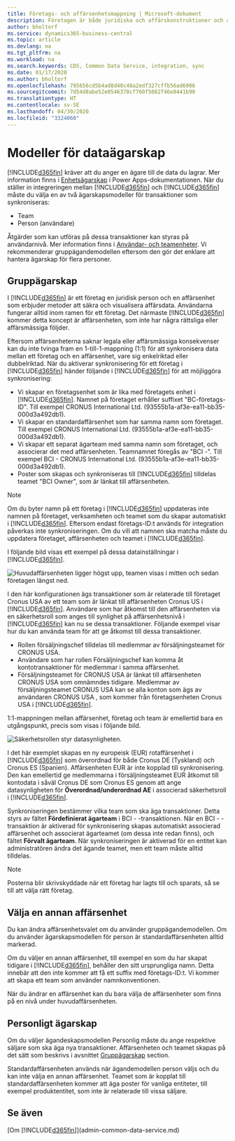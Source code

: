 ```yaml
---
title: Företags- och affärsenhetsmappning | Microsoft-dokument
description: Företagen är både juridiska och affärskonstruktioner och används för att säkra och visualisera affärsdata.
author: bholtorf
ms.service: dynamics365-business-central
ms.topic: article
ms.devlang: na
ms.tgt_pltfrm: na
ms.workload: na
ms.search.keywords: CDS, Common Data Service, integration, sync
ms.date: 01/17/2020
ms.author: bholtorf
ms.openlocfilehash: 795656cd5b4ad8d40c48a2edf327cffb56ad6906
ms.sourcegitcommit: 7d54d8abe52e0546378cf760f5082f46e8441b90
ms.translationtype: HT
ms.contentlocale: sv-SE
ms.lasthandoff: 04/30/2020
ms.locfileid: "3324060"
---
```

# <a name="data-ownership-models"></a>Modeller för dataägarskap
[!INCLUDE[d365fin](includes/cds_long_md.md)] kräver att du anger en ägare till de data du lagrar. Mer information finns i [Enhetsägarskap](https://docs.microsoft.com/powerapps/maker/common-data-service/types-of-entities#entity-ownership) i Power Apps-dokumentationen. När du ställer in integreringen mellan [!INCLUDE[d365fin](includes/cds_long_md.md)] och [!INCLUDE[d365fin](includes/d365fin_md.md)] måste du välja en av två ägarskapsmodeller för transaktioner som synkroniseras:

* Team 
* Person (användare)

Åtgärder som kan utföras på dessa transaktioner kan styras på användarnivå. Mer information finns i [Användar- och teamenheter](https://docs.microsoft.com/powerapps/developer/common-data-service/user-team-entities). Vi rekommenderar gruppägandemodellen eftersom den gör det enklare att hantera ägarskap för flera personer.

## <a name="team-ownership"></a>Gruppägarskap
I [!INCLUDE[d365fin](includes/d365fin_md.md)] är ett företag en juridisk person och en affärsenhet som erbjuder metoder att säkra och visualisera affärsdata. Användarna fungerar alltid inom ramen för ett företag. Det närmaste [!INCLUDE[d365fin](includes/cds_long_md.md)] kommer detta koncept är affärsenheten, som inte har några rättsliga eller affärsmässiga följder.

Eftersom affärsenheterna saknar legala eller affärsmässiga konsekvenser kan du inte tvinga fram en 1-till-1-mappning (1:1) för att synkronisera data mellan ett företag och en affärsenhet, vare sig enkelriktad eller dubbelriktad. När du aktiverar synkronisering för ett företag i [!INCLUDE[d365fin](includes/d365fin_md.md)] händer följande i [!INCLUDE[d365fin](includes/cds_long_md.md)] för att möjliggöra synkronisering:

* Vi skapar en företagsenhet som är lika med företagets enhet i [!INCLUDE[d365fin](includes/d365fin_md.md)]. Namnet på företaget erhåller suffixet "BC-företags-ID". Till exempel CRONUS International Ltd. (93555b1a-af3e-ea11-bb35-000d3a492db1).
* Vi skapar en standardaffärsenhet som har samma namn som företaget. Till exempel CRONUS International Ltd. (93555b1a-af3e-ea11-bb35-000d3a492db1).
* Vi skapar ett separat ägarteam med samma namn som företaget, och associerar det med affärsenheten. Teamnamnet föregås av "BCI -". Till exempel BCI - CRONUS International Ltd. (93555b1a-af3e-ea11-bb35-000d3a492db1).
* Poster som skapas och synkroniseras till [!INCLUDE[d365fin](includes/cds_long_md.md)] tilldelas teamet "BCI Owner", som är länkat till affärsenheten.

> [!NOTE]
> Om du byter namn på ett företag i [!INCLUDE[d365fin](includes/d365fin_md.md)] uppdateras inte namnen på företaget, verksamheten och teamet som du skapar automatiskt i [!INCLUDE[d365fin](includes/cds_long_md.md)]. Eftersom endast företags-ID:t används för integration påverkas inte synkroniseringen. Om du vill att namnen ska matcha måste du uppdatera företaget, affärsenheten och teamet i [!INCLUDE[d365fin](includes/cds_long_md.md)].

I följande bild visas ett exempel på dessa datainställningar i [!INCLUDE[d365fin](includes/cds_long_md.md)].

![Huvudaffärsenheten ligger högst upp, teamen visas i mitten och sedan företagen längst ned.](media/cds_bu_team_company.png)

I den här konfigurationen ägs transaktioner som är relaterade till företaget Cronus USA av ett team som är länkat till affärsenheten Cronus US <ID> i [!INCLUDE[d365fin](includes/cds_long_md.md)]. Användare som har åtkomst till den affärsenheten via en säkerhetsroll som anges till synlighet på affärsenhetsnivå i [!INCLUDE[d365fin](includes/cds_long_md.md)] kan nu se dessa transaktioner. Följande exempel visar hur du kan använda team för att ge åtkomst till dessa transaktioner.

* Rollen försäljningschef tilldelas till medlemmar av försäljningsteamet för CRONUS USA.
* Användare som har rollen Försäljningschef kan komma åt kontotransaktioner för medlemmar i samma affärsenhet.
* Försäljningsteamet för CRONUS USA är länkat till affärsenheten CRONUS USA som omnämndes tidigare. Medlemmar av försäljningsteamet CRONUS USA kan se alla konton som ägs av användaren CRONUS USA <ID>, som kommer från företagsenheten Cronus USA i [!INCLUDE[d365fin](includes/d365fin_md.md)].

1:1-mappningen mellan affärsenhet, företag och team är emellertid bara en utgångspunkt, precis som visas i följande bild.

![Säkerhetsrollen styr datasynligheten.](media/cds_bu_team_company_2.png)

I det här exemplet skapas en ny europeisk (EUR) rotaffärsenhet i [!INCLUDE[d365fin](includes/cds_long_md.md)] som överordnad för både Cronus DE (Tyskland) och Cronus ES (Spanien). Affärsenheten EUR är inte kopplad till synkronisering. Den kan emellertid ge medlemmarna i försäljningsteamet EUR åtkomst till kontodata i såväl Cronus DE som Cronus ES genom att ange datasynligheten för **Överordnad/underordnad AE** i associerad säkerhetsroll i [!INCLUDE[d365fin](includes/cds_long_md.md)].

Synkroniseringen bestämmer vilka team som ska äga transaktioner. Detta styrs av fältet **Fördefinierat ägarteam** i BCI - <ID>-transaktionen. När en BCI - <ID>-transaktion är aktiverad för synkronisering skapas automatiskt associerad affärsenhet och associerat ägarteamet (om dessa inte redan finns), och fältet **Förvalt ägarteam**. När synkroniseringen är aktiverad för en entitet kan administratören ändra det ägande teamet, men ett team måste alltid tilldelas.

> [!NOTE]
> Posterna blir skrivskyddade när ett företag har lagts till och sparats, så se till att välja rätt företag.

## <a name="choosing-a-different-business-unit"></a>Välja en annan affärsenhet
Du kan ändra affärsenhetsvalet om du använder gruppägandemodellen. Om du använder ägarskapsmodellen för person är standardaffärsenheten alltid markerad. 

Om du väljer en annan affärsenhet, till exempel en som du har skapat tidigare i [!INCLUDE[d365fin](includes/cds_long_md.md)], behåller den sitt ursprungliga namn. Detta innebär att den inte kommer att få ett suffix med företags-ID:t. Vi kommer att skapa ett team som använder namnkonventionen.

När du ändrar en affärsenhet kan du bara välja de affärsenheter som finns på en nivå under huvudaffärsenheten.

## <a name="person-ownership"></a>Personligt ägarskap
Om du väljer ägandeskapsmodellen Personlig måste du ange respektive säljare som ska äga nya transaktioner. Affärsenheten och teamet skapas på det sätt som beskrivs i avsnittet [Gruppägarskap](admin-cds-company-concept.md#team-ownership) section.

Standardaffärsenheten används när ägandemodellen person väljs och du kan inte välja en annan affärsenhet. Teamet som är kopplat till standardaffärsenheten kommer att äga poster för vanliga entiteter, till exempel produktentitet, som inte är relaterade till vissa säljare.

## <a name="see-also"></a>Se även
[Om [!INCLUDE[d365fin](includes/cds_long_md.md)]](admin-common-data-service.md)